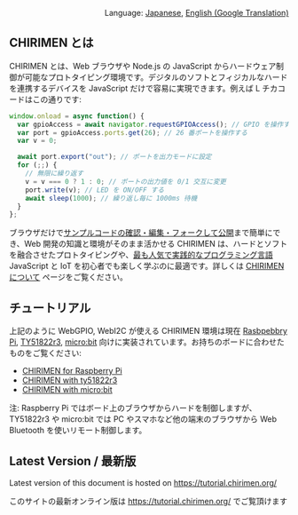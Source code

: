 <p align="right">Language: <a href="https://tutorial.chirimen.org">Japanese</a>, <a href="https://translate.google.com/translate?sl=ja&tl=en&u=https%3A%2F%2Ftutorial.chirimen.org">English (Google Translation)</a></p>

## CHIRIMEN とは

CHIRIMEN とは、Web ブラウザや Node.js の JavaScript からハードウェア制御が可能なプロトタイピング環境です。デジタルのソフトとフィジカルなハードを連携するデバイスを JavaScript だけで容易に実現できます。例えば L チカコードはこの通りです:

```javascript
window.onload = async function() {
  var gpioAccess = await navigator.requestGPIOAccess(); // GPIO を操作する
  var port = gpioAccess.ports.get(26); // 26 番ポートを操作する
  var v = 0;

  await port.export("out"); // ポートを出力モードに設定
  for (;;) {
    // 無限に繰り返す
    v = v === 0 ? 1 : 0; // ポートの出力値を 0/1 交互に変更
    port.write(v); // LED を ON/OFF する
    await sleep(1000); // 繰り返し毎に 1000ms 待機
  }
};
```

ブラウザだけで[サンプルコードの確認・編集・フォークして公開](https://r.chirimen.org/csb-gpio-blink)まで簡単にでき、Web 開発の知識と環境がそのまま活かせる CHIRIMEN は、ハードとソフトを融合させたプロトタイピングや、[最も人気で実践的なプログラミング言語](https://octoverse.github.com/#top-languages) JavaScript と IoT を初心者でも楽しく学ぶのに最適です。詳しくは [CHIRIMEN について](about.md) ページをご覧ください。

## チュートリアル

上記のように WebGPIO, WebI2C が使える CHIRIMEN 環境は現在 [Rasbpebbry Pi](https://www.raspberrypi.org/), [TY51822r3](https://www.switch-science.com/catalog/2574/), [micro:bit](https://microbit.org/ja/) 向けに実装されています。お持ちのボードに合わせたものをご覧ください:

- [CHIRIMEN for Raspberry Pi](/raspi/)
- [CHIRIMEN with ty51822r3](/ty51822r3/)
- [CHIRIMEN with micro:bit](/microbit/)

注: Raspberry Pi ではボード上のブラウザからハードを制御しますが、TY51822r3 や micro:bit では PC やスマホなど他の端末のブラウザから Web Bluetooth を使いリモート制御します。

<div class="hide-on-production">
  <!-- tutorial.chirimen.org では hide-on-production クラスの中は表示されない -->

  ## Latest Version / 最新版

  Latest version of this document is hosted on https://tutorial.chirimen.org/

  このサイトの最新オンライン版は https://tutorial.chirimen.org/ でご覧頂けます
</div>
